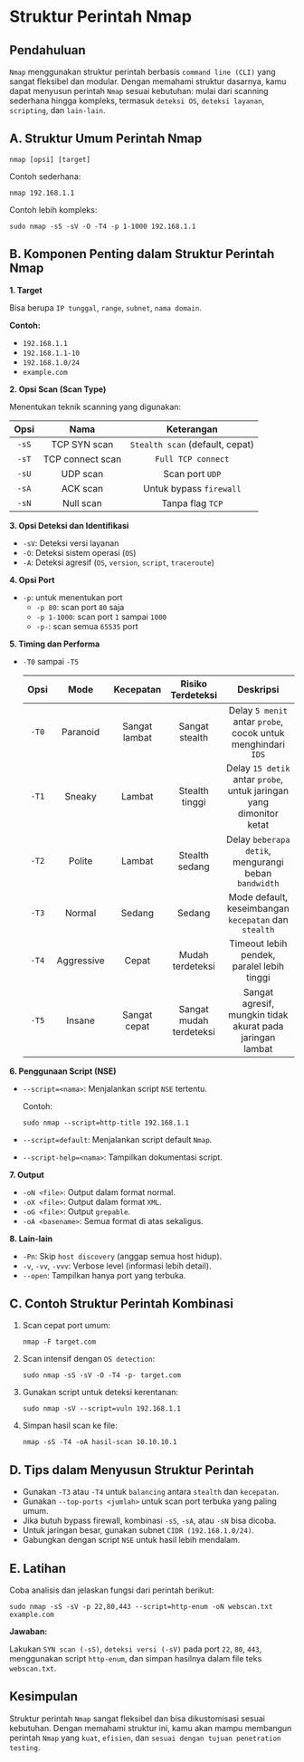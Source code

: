 # Struktur Perintah Nmap

## Pendahuluan

`Nmap` menggunakan struktur perintah berbasis `command line (CLI)` yang sangat fleksibel dan modular. Dengan memahami struktur dasarnya, kamu dapat menyusun perintah `Nmap` sesuai kebutuhan: mulai dari scanning sederhana hingga kompleks, termasuk `deteksi OS`, `deteksi layanan`, `scripting`, dan `lain-lain`.

## A. Struktur Umum Perintah Nmap

```
nmap [opsi] [target]
```

Contoh sederhana:

```
nmap 192.168.1.1
```

Contoh lebih kompleks:

```
sudo nmap -sS -sV -O -T4 -p 1-1000 192.168.1.1
```

## B. Komponen Penting dalam Struktur Perintah Nmap

**1. Target**

Bisa berupa `IP tunggal`, `range`, `subnet`, `nama domain`.

**Contoh:**
- `192.168.1.1`
- `192.168.1.1-10`
- `192.168.1.0/24`
- `example.com`

**2. Opsi Scan (Scan Type)**

Menentukan teknik scanning yang digunakan:
    
| Opsi | Nama | Keterangan |
:--:|:--:|:--:|
| `-sS`	| TCP SYN scan | `Stealth scan` (default, cepat) |
| `-sT`	| TCP connect scan | `Full TCP connect` |
| `-sU`	| UDP scan | Scan port `UDP` |
| `-sA`	| ACK scan | Untuk bypass `firewall` |
| `-sN`	| Null scan | Tanpa flag `TCP` |

**3. Opsi Deteksi dan Identifikasi**
- `-sV`: Deteksi versi layanan
- `-O`: Deteksi sistem operasi (`OS`)
- `-A`: Deteksi agresif (`OS`, `version`, `script`, `traceroute`)

**4. Opsi Port**
- `-p`: untuk menentukan port
  - `-p 80`: scan port `80` saja
  - `-p 1-1000`: scan port `1` sampai `1000`
  - `-p-`: scan semua `65535` port

**5. Timing dan Performa**
- `-T0` sampai `-T5`

  | Opsi | Mode | Kecepatan | Risiko Terdeteksi | Deskripsi | 
  |:--:|:--:|:--:|:--:|:--:|
  | `-T0` | Paranoid | Sangat lambat | Sangat stealth | Delay `5 menit` antar `probe`, cocok untuk menghindari `IDS` |
  | `-T1` | Sneaky | Lambat | Stealth tinggi | Delay `15 detik` antar `probe`, untuk jaringan yang dimonitor ketat |
  | `-T2` | Polite | Lambat | Stealth sedang | Delay `beberapa detik`, mengurangi beban `bandwidth` |
  | `-T3` | Normal | Sedang | Sedang| Mode default, keseimbangan `kecepatan` dan `stealth` |
  | `-T4` | Aggressive | Cepat | Mudah terdeteksi | Timeout lebih pendek, paralel lebih tinggi | 
  | `-T5` | Insane | Sangat cepat | Sangat mudah terdeteksi | Sangat agresif, mungkin tidak akurat pada jaringan lambat |

**6. Penggunaan Script (NSE)**
- `--script=<nama>`: Menjalankan script `NSE` tertentu.

  Contoh:

  ```
  sudo nmap --script=http-title 192.168.1.1
  ```

- `--script=default`: Menjalankan script default `Nmap`.
- `--script-help=<nama>`: Tampilkan dokumentasi script.

**7. Output**
- `-oN <file>`: Output dalam format normal.
- `-oX <file>`: Output dalam format `XML`.
- `-oG <file>`: Output `grepable`.
- `-oA <basename>`: Semua format di atas sekaligus.

**8. Lain-lain**
- `-Pn`: Skip `host discovery` (anggap semua host hidup).
- `-v`, `-vv`, `-vvv`: Verbose level (informasi lebih detail).
- `--open`: Tampilkan hanya port yang terbuka.

## C. Contoh Struktur Perintah Kombinasi

1. Scan cepat port umum:

   ```
   nmap -F target.com
   ```

2. Scan intensif dengan `OS detection`:

   ```
   sudo nmap -sS -sV -O -T4 -p- target.com
   ```

3. Gunakan script untuk deteksi kerentanan:

   ```
   sudo nmap -sV --script=vuln 192.168.1.1
   ```

4. Simpan hasil scan ke file:

   ```
   nmap -sS -T4 -oA hasil-scan 10.10.10.1
   ```

## D. Tips dalam Menyusun Struktur Perintah
- Gunakan `-T3` atau `-T4` untuk `balancing` antara `stealth` dan `kecepatan`.
- Gunakan `--top-ports <jumlah>` untuk scan port terbuka yang paling umum.
- Jika butuh bypass firewall, kombinasi `-sS`, `-sA`, atau `-sN` bisa dicoba.
- Untuk jaringan besar, gunakan subnet `CIDR (192.168.1.0/24)`.
- Gabungkan dengan script `NSE` untuk hasil lebih mendalam.

## E. Latihan

Coba analisis dan jelaskan fungsi dari perintah berikut:

```
sudo nmap -sS -sV -p 22,80,443 --script=http-enum -oN webscan.txt example.com
```

**Jawaban:**

Lakukan `SYN scan (-sS)`, `deteksi versi (-sV)` pada port `22`, `80`, `443`, menggunakan script `http-enum`, dan simpan hasilnya dalam file teks `webscan.txt`.

## Kesimpulan

Struktur perintah `Nmap` sangat fleksibel dan bisa dikustomisasi sesuai kebutuhan. Dengan memahami struktur ini, kamu akan mampu membangun perintah `Nmap` yang `kuat`, `efisien`, dan `sesuai dengan tujuan penetration testing`.
